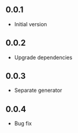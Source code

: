 ## 0.0.1

* Initial version

## 0.0.2

* Upgrade dependencies

## 0.0.3

* Separate generator

## 0.0.4

* Bug fix
